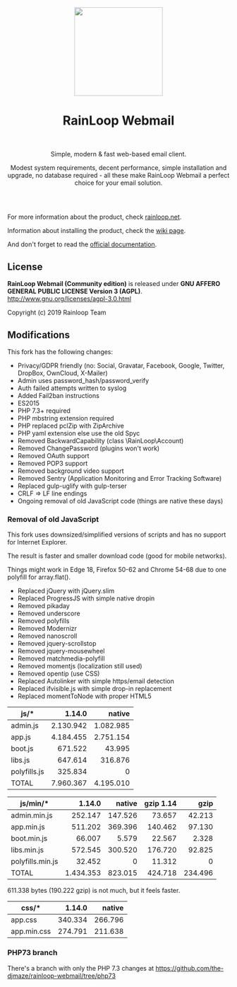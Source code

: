 <div align="center">
  <a href="https://github.com/RainLoop/rainloop-webmail">
    <img width="200" heigth="200" src="https://www.rainloop.net/static/img/logo-256x256-tiny.png">
  </a>
  <br>
  <h1>RainLoop Webmail</h1>
  <br>
  <p>
    Simple, modern &amp; fast web-based email client.
  </p>
  <p>
    Modest system requirements, decent performance, simple installation and upgrade, no database required
    - all these make RainLoop Webmail a perfect choice for your email solution.
  </p>
  <h2></h2>
  <br>
</div>

For more information about the product, check [rainloop.net](https://www.rainloop.net/).

Information about installing the product, check the [wiki page](https://github.com/the-djmaze/rainloop-webmail/wiki/Installation-instructions).

And don't forget to read the [official documentation](https://www.rainloop.net/docs/).

## License

**RainLoop Webmail (Community edition)** is released under
**GNU AFFERO GENERAL PUBLIC LICENSE Version 3 (AGPL)**.
http://www.gnu.org/licenses/agpl-3.0.html

Copyright (c) 2019 Rainloop Team

## Modifications

This fork has the following changes:

* Privacy/GDPR friendly (no: Social, Gravatar, Facebook, Google, Twitter, DropBox, OwnCloud, X-Mailer)
* Admin uses password_hash/password_verify
* Auth failed attempts written to syslog
* Added Fail2ban instructions
* ES2015
* PHP 7.3+ required
* PHP mbstring extension required
* PHP replaced pclZip with ZipArchive
* PHP yaml extension else use the old Spyc
* Removed BackwardCapability (class \RainLoop\Account)
* Removed ChangePassword (plugins won't work)
* Removed OAuth support
* Removed POP3 support
* Removed background video support
* Removed Sentry (Application Monitoring and Error Tracking Software)
* Replaced gulp-uglify with gulp-terser
* CRLF => LF line endings
* Ongoing removal of old JavaScript code (things are native these days)

### Removal of old JavaScript

This fork uses downsized/simplified versions of scripts and has no support for Internet Explorer.

The result is faster and smaller download code (good for mobile networks).

Things might work in Edge 18, Firefox 50-62 and Chrome 54-68 due to one polyfill for array.flat().

* Replaced jQuery with jQuery.slim
* Replaced ProgressJS with simple native dropin
* Removed pikaday
* Removed underscore
* Removed polyfills
* Removed Modernizr
* Removed nanoscroll
* Removed jquery-scrollstop
* Removed jquery-mousewheel
* Removed matchmedia-polyfill
* Removed momentjs (localization still used)
* Removed opentip (use CSS)
* Replaced Autolinker with simple https/email detection
* Replaced ifvisible.js with simple drop-in replacement
* Replaced momentToNode with proper HTML5 <time>

|js/*       	|1.14.0 	|native 	|
|-----------	|--------:	|--------:	|
|admin.js    	|2.130.942	|1.082.985	|
|app.js      	|4.184.455	|2.751.154	|
|boot.js     	|  671.522	|   43.995	|
|libs.js     	|  647.614	|  316.876	|
|polyfills.js	|  325.834	|        0	|
|TOTAL      	|7.960.367	|4.195.010	|

|js/min/*       	|1.14.0   	|native   	|gzip 1.14	|gzip   	|
|---------------	|--------:	|--------:	|--------:	|--------:	|
|admin.min.js    	|  252.147	|  147.526	| 73.657	| 42.213	|
|app.min.js      	|  511.202	|  369.396	|140.462	| 97.130	|
|boot.min.js     	|   66.007	|    5.579	| 22.567	|  2.328	|
|libs.min.js     	|  572.545	|  300.520	|176.720	| 92.825	|
|polyfills.min.js	|   32.452	|        0	| 11.312	|      0	|
|TOTAL          	|1.434.353	|  823.015	|424.718	|234.496	|

611.338 bytes (190.222 gzip) is not much, but it feels faster.


|css/*       	|1.14.0   	|native   	|
|--------------	|--------:	|--------:	|
|app.css    	|  340.334	|  266.796	|
|app.min.css	|  274.791	|  211.638	|


### PHP73 branch

There's a branch with only the PHP 7.3 changes at
https://github.com/the-djmaze/rainloop-webmail/tree/php73
